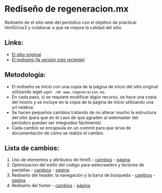 Rediseño de regeneracion.mx
========================

Rediseño de el sitio web del periódico con el objetivo de practicar html5/css3 y colaborar a que se mejore la calidad del sitio.

Links:
-------
* [El sitio original](http://regeneracion.mx/) 
* [El rediseño (la versión más reciente)](http://rawgithub.com/josketres/regeneracion-mx-redesign/HEAD/www.regeneracion.mx/index.html)

Metodología:
-------
* El rediseño se inició con una copia de la página de inicio del sitio original utilizando wget `wget -mk www.regeneracion.mx`.
* En cada paso, si se requiere modificar algún recurso, se hace una copia del mismo y se incluye en la copia de la página de inicio utilizando una url relativa.
* Se hacen pequeños cambios tratando de no alterar mucho la estructura del sitio (para que en el caso de que agraden al webmaster del periódico puedan ser integrados fácilmente).
* Cada cambio se encapsula en un commit para que sirva de documentación de cómo se realizo el cambio.

Lista de cambios:
-------
1. Uso de elementos y attributos de html5 - [cambios](https://github.com/josketres/regeneracion-mx-redesign/commit/8d7d33c84a790edb2c2a5015759ec0a58fc69a24) - [página](http://rawgithub.com/josketres/regeneracion-mx-redesign/8d7d33c84a790edb2c2a5015759ec0a58fc69a24/www.regeneracion.mx/index.html) 
2. Optimizacion del estilo del codigo para webcrawlers y lectores de pantallas - [cambios](https://github.com/josketres/regeneracion-mx-redesign/commit/a6ce5a87f9489af6d6c68ac2edb0329c280ef2bd) - [página](http://rawgithub.com/josketres/regeneracion-mx-redesign/a6ce5a87f9489af6d6c68ac2edb0329c280ef2bd/www.regeneracion.mx/index.html)
3. Rediseño del header, la navegación y la barra de búsqueda - [cambios](https://github.com/josketres/regeneracion-mx-redesign/commit/4a5bd5d259d6454c41ffb74d477de841110d0d6e) - [página](http://rawgithub.com/josketres/regeneracion-mx-redesign/4a5bd5d259d6454c41ffb74d477de841110d0d6e/www.regeneracion.mx/index.html)
4. Rediseño del footer - [cambios](https://github.com/josketres/regeneracion-mx-redesign/commit/b5e1a3adf5846b6f0c6a00858f844e4ed865ae5b) - [página](http://rawgithub.com/josketres/regeneracion-mx-redesign/b5e1a3adf5846b6f0c6a00858f844e4ed865ae5b/www.regeneracion.mx/index.html)

